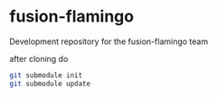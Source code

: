# fusion-flamingo
Development repository for the fusion-flamingo team

after cloning do
```bash
git submodule init
git submodule update
```
